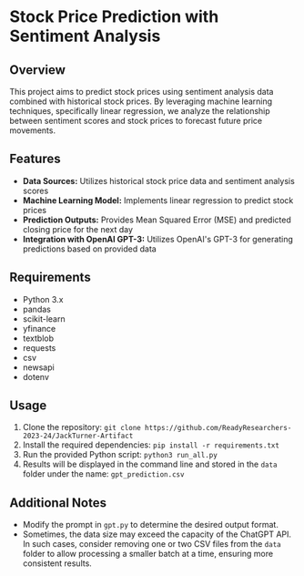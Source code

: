 # Stock Price Prediction with Sentiment Analysis

## Overview
This project aims to predict stock prices using sentiment analysis data combined with historical stock prices. By leveraging machine learning techniques, specifically linear regression, we analyze the relationship between sentiment scores and stock prices to forecast future price movements.

## Features
- **Data Sources:** Utilizes historical stock price data and sentiment analysis scores
- **Machine Learning Model:** Implements linear regression to predict stock prices
- **Prediction Outputs:** Provides Mean Squared Error (MSE) and predicted closing price for the next day
- **Integration with OpenAI GPT-3:** Utilizes OpenAI's GPT-3 for generating predictions based on provided data

## Requirements
- Python 3.x
- pandas
- scikit-learn
- yfinance
- textblob
- requests
- csv
- newsapi
- dotenv

## Usage
1. Clone the repository: `git clone https://github.com/ReadyResearchers-2023-24/JackTurner-Artifact`
2. Install the required dependencies: `pip install -r requirements.txt`
3. Run the provided Python script: `python3 run_all.py`
4. Results will be displayed in the command line and stored in the `data` folder under the name: `gpt_prediction.csv`

## Additional Notes
- Modify the prompt in `gpt.py` to determine the desired output format.
- Sometimes, the data size may exceed the capacity of the ChatGPT API. In such cases, consider removing one or two CSV files from the `data` folder to allow processing a smaller batch at a time, ensuring more consistent results.
